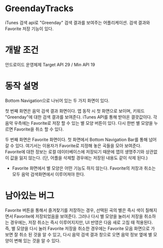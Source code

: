 # GreendayTracks
iTunes 검색 api로 "Greenday" 검색 결과를 보여주는 어플리케이션.
검색 결과와 Favorite 저장 기능이 있다.



# 개발 조건
안드로이드 운영체제
Target API 29 / Min API 19



# 동작 설명
Bottom Navigation으로 나뉘어 있는 두 가지 화면이 있다.

첫 번째 화면은 음악 검색 결과 화면이다.
앱 동작 시 첫 화면으로 보이며, 키워드 "Greenday"에 대한 검색 결과를 보여준다. iTunes API를 통해 받아온 결괏값이다.
각 음악 우측에는 Favorite로 저장 할 수 있는 별 모양 버튼이 있다.
다시 한번 별 모양을 누르면 Favorite을 취소 할 수 있다.


두 번째 화면은 Favorite 화면이다.
첫 화면에서 Bottom Navigation Bar를 통해 넘어 갈 수 있다.
여기서는 이용자가 Favorite로 지정해 놓은 곡들을 모아 보여준다.
Favorite에 대한 정보는 로컬 데이터베이스에 저장되기 때문에 앱의 생명주기와 상관없이 값을 잃지 않는다.
(단, 어플을 삭제할 경우에는 저장된 내용도 같이 삭제 된다.)
* Favorite 화면에서 별 모양은 어떤 기능도 하지 않는다. Favorite의 저장과 취소는 모두 음악 검색화면에서 이루어져야 한다.





# 남아있는 버그
Favorite 버튼을 통해서 즐겨찾기를 저장하는 경우, 선택된 곡의 별은 즉시 색이 칠해지면서 Favorite에 저장되었음을 보여준다.
그러나 다시 별 모양을 눌러서 저장을 취소하는 경우에는, 저장 취소는 즉시 이루어지지만, UI 반영은 다음 새로 고침 때 적용된다.
즉, 별 모양을 다시 눌러 Favorite 저장을 취소한 경우에는 Favorite 모음 화면으로 가보면 잘 취소 된 것을 알 수 있고, 다시 음악 검색 결과 창으로 오면 음악 정보 옆에 별 모양이 변해 있는 것을 알 수 있다.
